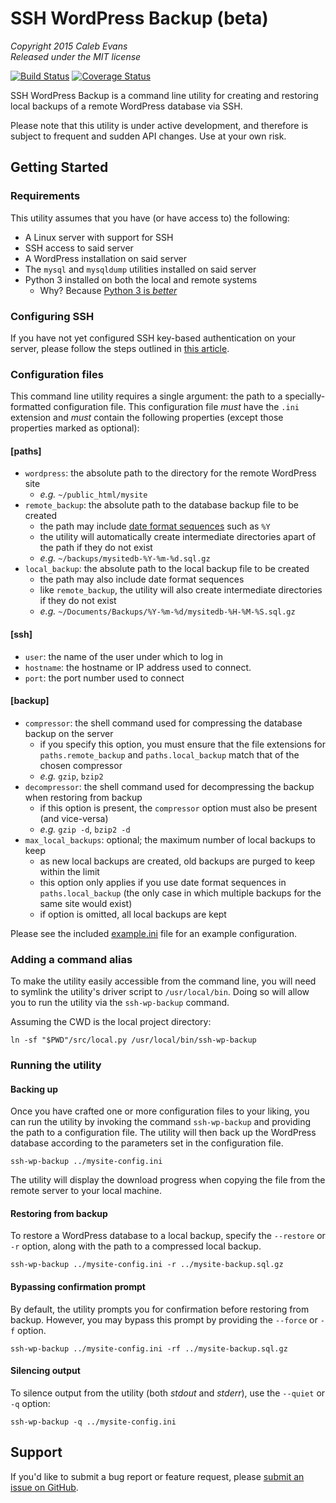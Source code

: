 # SSH WordPress Backup (beta)

*Copyright 2015 Caleb Evans*  
*Released under the MIT license*

[![Build Status](https://travis-ci.org/caleb531/ssh-wp-backup.svg?branch=develop)](https://travis-ci.org/caleb531/ssh-wp-backup)
[![Coverage Status](https://coveralls.io/repos/caleb531/ssh-wp-backup/badge.svg?branch=develop)](https://coveralls.io/r/caleb531/ssh-wp-backup?branch=develop)

SSH WordPress Backup is a command line utility for creating and restoring local
backups of a remote WordPress database via SSH.

Please note that this utility is under active development, and therefore is
subject to frequent and sudden API changes. Use at your own risk.

## Getting Started

### Requirements

This utility assumes that you have (or have access to) the following:

- A Linux server with support for SSH
- SSH access to said server
- A WordPress installation on said server
- The `mysql` and `mysqldump` utilities installed on said server
- Python 3 installed on both the local and remote systems
	- Why? Because [Python 3 is *better*](https://docs.python.org/3/whatsnew/3.0.html)

### Configuring SSH

If you have not yet configured SSH key-based authentication on your server,
please follow the steps outlined in [this
article](http://www.thegeekstuff.com/2008/11/3-steps-to-perform-ssh-login-without-password-using-ssh-keygen-ssh-copy-id/).

### Configuration files

This command line utility requires a single argument: the path to a
specially-formatted configuration file. This configuration file *must* have the
`.ini` extension and *must* contain the following properties (except those
properties marked as optional):

#### [paths]

- `wordpress`: the absolute path to the directory for the remote WordPress site
	- *e.g.* `~/public_html/mysite`
- `remote_backup`: the absolute path to the database backup file to be created
	- the path may include [date format sequences](http://strftime.org/)
		such as `%Y`
	- the utility will automatically create intermediate directories apart of
		the path if they do not exist
	- *e.g.* `~/backups/mysitedb-%Y-%m-%d.sql.gz`
- `local_backup`: the absolute path to the local backup file to be created
	- the path may also include date format sequences
	- like `remote_backup`, the utility will also create intermediate
		directories if they do not exist
	- *e.g.* `~/Documents/Backups/%Y-%m-%d/mysitedb-%H-%M-%S.sql.gz`

#### [ssh]

- `user`: the name of the user under which to log in
- `hostname`: the hostname or IP address used to connect.
- `port`: the port number used to connect

#### [backup]

- `compressor`: the shell command used for compressing the
	database backup on the server
	- if you specify this option, you must ensure that the file extensions for
		`paths.remote_backup` and `paths.local_backup` match that of the chosen
		compressor
	- *e.g.* `gzip`, `bzip2`
- `decompressor`: the shell command used for decompressing the backup
	when restoring from backup
	- if this option is present, the `compressor` option must also be present
		(and vice-versa)
	- *e.g.* `gzip -d`, `bzip2 -d`
- `max_local_backups`: optional; the maximum number of local backups to keep
	- as new local backups are created, old backups are purged to keep within
		the limit
	- this option only applies if you use date format sequences in
		`paths.local_backup` (the only case in which multiple backups for the
			same site would exist)
	- if option is omitted, all local backups are kept

Please see the included [example.ini](src/config/example.ini) file for an
example configuration.

### Adding a command alias

To make the utility easily accessible from the command line, you will need to
symlink the utility's driver script to `/usr/local/bin`. Doing so will allow you
to run the utility via the `ssh-wp-backup` command.

Assuming the CWD is the local project directory:

```
ln -sf "$PWD"/src/local.py /usr/local/bin/ssh-wp-backup
```

### Running the utility

#### Backing up

Once you have crafted one or more configuration files to your liking, you can
run the utility by invoking the command `ssh-wp-backup` and providing the path
to a configuration file. The utility will then back up the WordPress database
according to the parameters set in the configuration file.

```
ssh-wp-backup ../mysite-config.ini
```

The utility will display the download progress when copying the file from the
remote server to your local machine.

#### Restoring from backup

To restore a WordPress database to a local backup, specify the `--restore` or
`-r` option, along with the path to a compressed local backup.

```
ssh-wp-backup ../mysite-config.ini -r ../mysite-backup.sql.gz
```

#### Bypassing confirmation prompt

By default, the utility prompts you for confirmation before restoring from
backup. However, you may bypass this prompt by providing the `--force` or `-f`
option.

```
ssh-wp-backup ../mysite-config.ini -rf ../mysite-backup.sql.gz
```

#### Silencing output

To silence output from the utility (both *stdout* and *stderr*), use the
`--quiet` or `-q` option:

```
ssh-wp-backup -q ../mysite-config.ini
```

## Support

If you'd like to submit a bug report or feature request, please [submit an
issue on GitHub](https://github.com/caleb531/ssh-wp-backup/issues).
